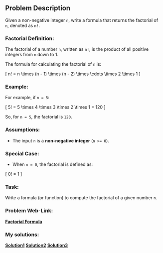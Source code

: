 ## Problem Description

Given a non-negative integer `n`, write a formula that returns the factorial of `n`, denoted as `n!`.

### Factorial Definition:
The factorial of a number `n`, written as `n!`, is the product of all positive integers from `n` down to 1.

The formula for calculating the factorial of `n` is:

\[
n! = n \times (n - 1) \times (n - 2) \times \cdots \times 2 \times 1
\]

### Example:

For example, if `n = 5`:

\[
5! = 5 \times 4 \times 3 \times 2 \times 1 = 120
\]

So, for `n = 5`, the factorial is `120`.

### Assumptions:
- The input `n` is a **non-negative integer** (`n >= 0`).
  
### Special Case:
- When `n = 0`, the factorial is defined as:

\[
0! = 1
\]

### Task:
Write a formula (or function) to compute the factorial of a given number `n`.

### Problem Web-Link:
**[Factorial Formula](https://datalemur.com/questions/python-factorial-formula)**

### My solutions:

**[Solution1](https://github.com/RahulRoy-rsp/CodingProblems/blob/main/Factorial_Formula/factorial_formula_1.py)**
**[Solution2](https://github.com/RahulRoy-rsp/CodingProblems/blob/main/Factorial_Formula/factorial_formula_2.py)**
**[Solution3](https://github.com/RahulRoy-rsp/CodingProblems/blob/main/Factorial_Formula/factorial_formula_3.py)**